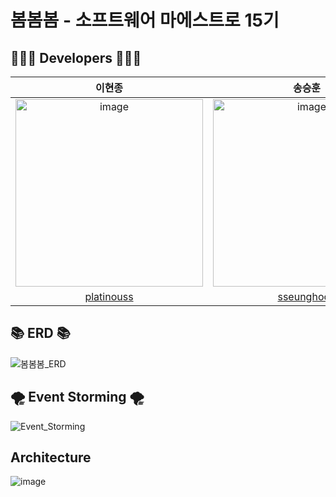 # 봄봄봄 - 소프트웨어 마에스트로 15기
## 👨🏻‍💻 Developers 👨🏻‍💻

| 이현종 | 송승훈 | 장민석 |
| :---------:|:----------:|:----------:|
|<img width="300" alt="image" src="https://avatars.githubusercontent.com/u/70827921?s=400&u=7ced4be7b2af430c876d1453fa5f4f028a9902f9&v=4"> | <img width="300"  alt="image" src="https://avatars.githubusercontent.com/u/45088611?v=4"> |<img width="300" alt="image" src="https://avatars.githubusercontent.com/u/39575061?s=400&u=7ced4be7b2af430c876d1453fa5f4f028a9902f9&v=4"> |
| [platinouss](https://github.com/platinouss) | [sseunghoon](https://github.com/sseunghoon) | [msjang4](https://github.com/msjang4) | 

## 📚 ERD 📚
![봄봄봄_ERD](https://github.com/Team-BomBomBom/.github/assets/45088611/f88e50a7-2d35-450f-8858-f7b0915358fb)

## 🌪️ Event Storming 🌪️
![Event_Storming](https://github.com/Team-BomBomBom/.github/assets/45088611/2fa1ee87-0712-4773-9401-eca2f0104a48)

## Architecture
![image](https://github.com/user-attachments/assets/44082891-ab4c-4ea0-977a-5bf21e148ece)
